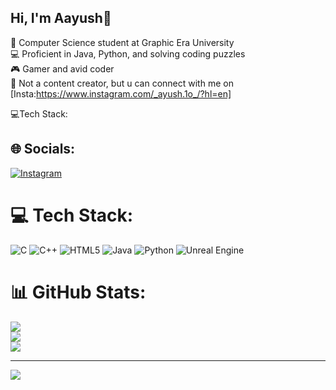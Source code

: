 ## Hi, I'm Aayush🐽
🧠 Computer Science student at Graphic Era University<br/>
💻 Proficient in Java, Python, and solving coding puzzles<br/>
🎮 Gamer and avid coder<br/>
📱 Not a content creator, but u can connect with me on [Insta:https://www.instagram.com/_ayush.1o_/?hl=en]</br> 

💻Tech Stack:
## 🌐 Socials:
[![Instagram](https://img.shields.io/badge/Instagram-%23E4405F.svg?logo=Instagram&logoColor=white)](https://instagram.com/_ayush.1o_) 

# 💻 Tech Stack:
![C](https://img.shields.io/badge/c-%2300599C.svg?style=for-the-badge&logo=c&logoColor=white) ![C++](https://img.shields.io/badge/c++-%2300599C.svg?style=for-the-badge&logo=c%2B%2B&logoColor=white) ![HTML5](https://img.shields.io/badge/html5-%23E34F26.svg?style=for-the-badge&logo=html5&logoColor=white) ![Java](https://img.shields.io/badge/java-%23ED8B00.svg?style=for-the-badge&logo=openjdk&logoColor=white) ![Python](https://img.shields.io/badge/python-3670A0?style=for-the-badge&logo=python&logoColor=ffdd54) ![Unreal Engine](https://img.shields.io/badge/unrealengine-%23313131.svg?style=for-the-badge&logo=unrealengine&logoColor=white)
# 📊 GitHub Stats:
![](https://github-readme-stats.vercel.app/api?username=Yushhh69&theme=merko&hide_border=false&include_all_commits=false&count_private=false)<br/>
![](https://nirzak-streak-stats.vercel.app/?user=Yushhh69&theme=merko&hide_border=false)<br/>
![](https://github-readme-stats.vercel.app/api/top-langs/?username=Yushhh69&theme=merko&hide_border=false&include_all_commits=false&count_private=false&layout=compact)



---
[![](https://visitcount.itsvg.in/api?id=Yushhh69&icon=0&color=0)](https://visitcount.itsvg.in)

<!-- Proudly created with GPRM ( https://gprm.itsvg.in ) -->
